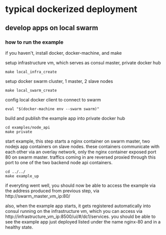 # typical dockerized deployment

## develop apps on local swarm

### how to run the example
if you haven't, install docker, docker-machine, and make

setup infrastructure vm, which serves as consul master, private docker hub
```shell
make local_infra_create
```
setup docker swarm cluster, 1 master, 2 slave nodes
```shell
make local_swarm_create
```
config local docker client to connect to swarm
```shell
eval "$(docker-machine env --swarm swarm)"
```
build and publish the example app into private docker hub
```shell
cd examples/node_api
make private
```
start example, this step starts a nginx container on swarm master, two nodejs app containers on slave nodes. these containers communicate with each other via an overlay network, only the nginx container exposed port 80 on swarm master. traffics coming in are reversed proxied through this port to one of the two backend node api containers.
```shell
cd ../../
make example_up
```
if everyting went well, you should now be able to access the example via the address produced from previous step, via http://swarm_master_vm_ip:80/

also, when the example app starts, it gets registered automatically into consul running on the infrastructure vm, which you can access via http://infrastructure_vm_ip:8500/ui/#/dc1/services. you should be able to see the example app just deployed listed under the name nginx-80 and in a healthy state.
